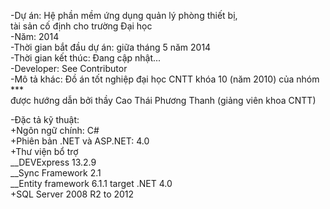 -Dự án: Hệ phần mềm ứng dụng quản lý phòng thiết bị, <br>
tài sản cố định cho trường Đại học<br>
-Năm: 2014<br>
-Thời gian bắt đầu dự án: giữa tháng 5 năm 2014<br>
-Thời gian kết thúc: Đang cập nhật...<br>
-Developer: See Contributor<br>
-Mô tả khác: Đồ án tốt nghiệp đại học CNTT khóa 10 (năm 2010) của nhóm ***<br>
được hướng dẫn bởi thầy Cao Thái Phương Thanh (giảng viên khoa CNTT)<br>

-Đặc tả kỹ thuật:<br>
+Ngôn ngữ chính: C#<br>
+Phiên bản .NET và ASP.NET: 4.0<br>
+Thư viện bổ trợ<br>
__DEVExpress 13.2.9<br>
__Sync Framework 2.1<br>
__Entity framework 6.1.1 target .NET 4.0<br>
+SQL Server 2008 R2 to 2012<br>
